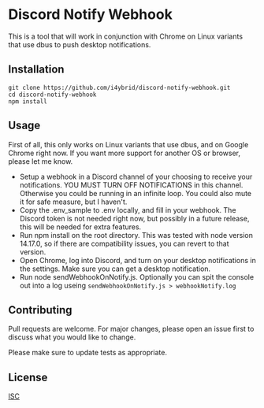 # Discord Notify Webhook

This is a tool that will work in conjunction with Chrome on Linux variants that use dbus to push desktop notifications.

## Installation

```
git clone https://github.com/i4ybrid/discord-notify-webhook.git
cd discord-notify-webhook
npm install
```


## Usage

First of all, this only works on Linux variants that use dbus, and on Google Chrome right now. If you want more support for another OS or browser, please let me know.

* Setup a webhook in a Discord channel of your choosing to receive your notifications. YOU MUST TURN OFF NOTIFICATIONS in this channel. Otherwise you could be running in an infinite loop. You could also mute it for safe measure, but I haven't.
* Copy the .env_sample to .env locally, and fill in your webhook. The Discord token is not needed right now, but possibly in a future release, this will be needed for extra features.
* Run npm install on the root directory. This was tested with node version 14.17.0, so if there are compatibility issues, you can revert to that version.
* Open Chrome, log into Discord, and turn on your desktop notifications in the settings. Make sure you can get a desktop notification.
* Run node sendWebhookOnNotify.js. Optionally you can spit the console out into a log useing `sendWebhookOnNotify.js > webhookNotify.log`

## Contributing
Pull requests are welcome. For major changes, please open an issue first to discuss what you would like to change.

Please make sure to update tests as appropriate.

## License
[ISC](https://opensource.org/licenses/ISC)